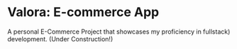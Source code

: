 # Valora: E-commerce App

A personal E-Commerce Project that showcases my proficiency in fullstack)  development. (Under Construction!)
